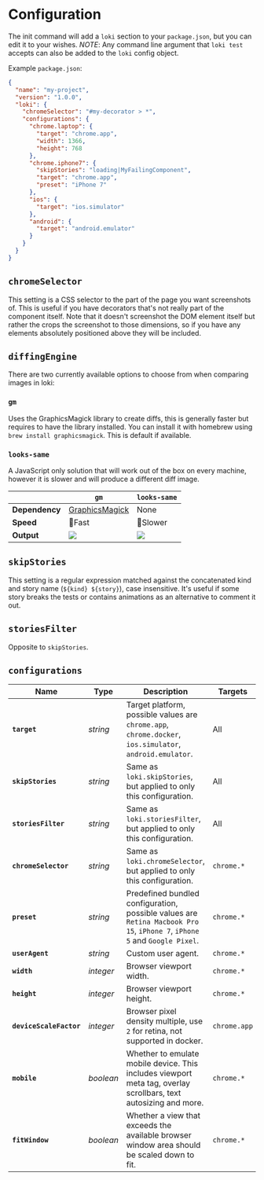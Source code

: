 # Configuration

The init command will add a `loki` section to your `package.json`, but you can edit it to your wishes. *NOTE*: Any command line argument that `loki test` accepts can also be added to the `loki` config object.

Example `package.json`: 

```json
{
  "name": "my-project",
  "version": "1.0.0",
  "loki": {
    "chromeSelector": "#my-decorator > *",
    "configurations": {
      "chrome.laptop": {
        "target": "chrome.app",
        "width": 1366,
        "height": 768
      },
      "chrome.iphone7": {
        "skipStories": "loading|MyFailingComponent",
        "target": "chrome.app",
        "preset": "iPhone 7"
      },
      "ios": {
        "target": "ios.simulator"
      },
      "android": {
        "target": "android.emulator"
      }
    }
  }
}
```

## `chromeSelector`

This setting is a CSS selector to the part of the page you want screenshots of. This is useful if you have decorators that's not really part of the component itself. Note that it doesn't screenshot the DOM element itself but rather the crops the screenshot to those dimensions, so if you have any elements absolutely positioned above they will be included.

## `diffingEngine`

There are two currently available options to choose from when comparing images in loki: 

### `gm`

Uses the GraphicsMagick library to create diffs, this is generally faster but requires to have the library installed. You can install it with homebrew using `brew install graphicsmagick`. This is default if available.

### `looks-same`

A JavaScript only solution that will work out of the box on every machine, however it is slower and will produce a different diff image. 

||`gm`|`looks-same`|
|-|---|------------|
|**Dependency**|[GraphicsMagick](http://www.graphicsmagick.org)|None| 
|**Speed**|🏃Fast|🚶Slower| 
|**Output**|![](gm-diff.png)|![](looks-same-diff.png)| 

## `skipStories`

This setting is a regular expression matched against the concatenated kind and story name (`${kind} ${story}`), case insensitive. It's useful if some story breaks the tests or contains animations as an alternative to comment it out. 

## `storiesFilter`

Opposite to `skipStories`. 

## `configurations`

|Name|Type|Description|Targets|
|---|---|---|---|
|**`target`**|*string*|Target platform, possible values are `chrome.app`, `chrome.docker`, `ios.simulator`, `android.emulator`.|All|
|**`skipStories`**|*string*|Same as `loki.skipStories`, but applied to only this configuration.|All|
|**`storiesFilter`**|*string*|Same as `loki.storiesFilter`, but applied to only this configuration.|All|
|**`chromeSelector`**|*string*|Same as `loki.chromeSelector`, but applied to only this configuration.|`chrome.*`|
|**`preset`**|*string*|Predefined bundled configuration, possible values are `Retina Macbook Pro 15`, `iPhone 7`, `iPhone 5` and `Google Pixel`.|`chrome.*`|
|**`userAgent`**|*string*|Custom user agent.|`chrome.*`|
|**`width`**|*integer*|Browser viewport width.|`chrome.*`|
|**`height`**|*integer*|Browser viewport height.|`chrome.*`|
|**`deviceScaleFactor`**|*integer*|Browser pixel density multiple, use `2` for retina, not supported in docker.|`chrome.app`|
|**`mobile`**|*boolean*|Whether to emulate mobile device. This includes viewport meta tag, overlay scrollbars, text autosizing and more.|`chrome.*`|
|**`fitWindow`**|*boolean*|Whether a view that exceeds the available browser window area should be scaled down to fit.|`chrome.*`|
